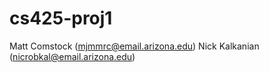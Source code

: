 # cs425-proj1

Matt Comstock (mjmmrc@email.arizona.edu)
Nick Kalkanian (nicrobkal@email.arizona.edu)
